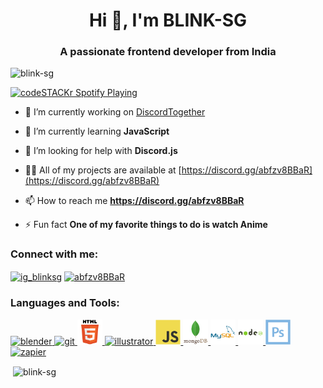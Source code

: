 <h1 align="center">Hi 👋, I'm BLINK-SG</h1>
<h3 align="center">A passionate frontend developer from India</h3>

<p align="left"> <img src="https://komarev.com/ghpvc/?username=blink-sg&label=Profile%20views&color=0e75b6&style=flat" alt="blink-sg" /> </p>

[<img src="https://spotify-psi-seven.vercel.app/api/spotify" alt="codeSTACKr Spotify Playing" width="350" />](https://open.spotify.com/user/Blinkk)

- 🔭 I’m currently working on [DiscordTogether](https://dsc.gg/acti-vity)

- 🌱 I’m currently learning **JavaScript**

- 🤝 I’m looking for help with **Discord.js**

- 👨‍💻 All of my projects are available at [https://discord.gg/abfzv8BBaR](https://discord.gg/abfzv8BBaR)

- 📫 How to reach me **https://discord.gg/abfzv8BBaR**

- ⚡ Fun fact **One of my favorite things to do is watch Anime**



<h3 align="left">Connect with me:</h3>
<p align="left">
<a href="https://instagram.com/ig_blinksg" target="blank"><img align="center" src="https://raw.githubusercontent.com/rahuldkjain/github-profile-readme-generator/master/src/images/icons/Social/instagram.svg" alt="ig_blinksg" height="30" width="40" /></a>
<a href="https://discord.gg/abfzv8BBaR" target="blank"><img align="center" src="https://raw.githubusercontent.com/rahuldkjain/github-profile-readme-generator/master/src/images/icons/Social/discord.svg" alt="abfzv8BBaR" height="30" width="40" /></a>
</p>

<h3 align="left">Languages and Tools:</h3>
<p align="left"> <a href="https://www.blender.org/" target="_blank"> <img src="https://download.blender.org/branding/community/blender_community_badge_white.svg" alt="blender" width="40" height="40"/> </a> <a href="https://git-scm.com/" target="_blank"> <img src="https://www.vectorlogo.zone/logos/git-scm/git-scm-icon.svg" alt="git" width="40" height="40"/> </a> <a href="https://www.w3.org/html/" target="_blank"> <img src="https://raw.githubusercontent.com/devicons/devicon/master/icons/html5/html5-original-wordmark.svg" alt="html5" width="40" height="40"/> </a> <a href="https://www.adobe.com/in/products/illustrator.html" target="_blank"> <img src="https://www.vectorlogo.zone/logos/adobe_illustrator/adobe_illustrator-icon.svg" alt="illustrator" width="40" height="40"/> </a> <a href="https://developer.mozilla.org/en-US/docs/Web/JavaScript" target="_blank"> <img src="https://raw.githubusercontent.com/devicons/devicon/master/icons/javascript/javascript-original.svg" alt="javascript" width="40" height="40"/> </a> <a href="https://www.mongodb.com/" target="_blank"> <img src="https://raw.githubusercontent.com/devicons/devicon/master/icons/mongodb/mongodb-original-wordmark.svg" alt="mongodb" width="40" height="40"/> </a> <a href="https://www.mysql.com/" target="_blank"> <img src="https://raw.githubusercontent.com/devicons/devicon/master/icons/mysql/mysql-original-wordmark.svg" alt="mysql" width="40" height="40"/> </a> <a href="https://nodejs.org" target="_blank"> <img src="https://raw.githubusercontent.com/devicons/devicon/master/icons/nodejs/nodejs-original-wordmark.svg" alt="nodejs" width="40" height="40"/> </a> <a href="https://www.photoshop.com/en" target="_blank"> <img src="https://raw.githubusercontent.com/devicons/devicon/master/icons/photoshop/photoshop-line.svg" alt="photoshop" width="40" height="40"/> </a> <a href="https://zapier.com" target="_blank"> <img src="https://www.vectorlogo.zone/logos/zapier/zapier-icon.svg" alt="zapier" width="40" height="40"/> </a> </p>

<p>&nbsp;<img align="center" src="https://github-readme-stats.vercel.app/api?username=blink-sg&show_icons=true&locale=en" alt="blink-sg" /></p>
